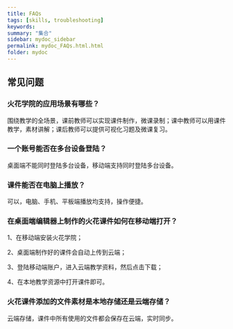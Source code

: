 ```yaml
---
title: FAQs
tags: [skills, troubleshooting]
keywords:
summary: "集合"
sidebar: mydoc_sidebar
permalink: mydoc_FAQs.html.html
folder: mydoc
---
```


## 常见问题

### 火花学院的应用场景有哪些？

围绕教学的全场景，课前教师可以实现课件制作，微课录制；课中教师可以用课件教学，素材讲解；课后教师可以提供可视化习题及微课复习。

### 一个账号能否在多台设备登陆？

桌面端不能同时登陆多台设备，移动端支持同时登陆多台设备。

### 课件能否在电脑上播放？

可以，电脑、手机、平板端播放均支持，操作便捷。

### 在桌面端编辑器上制作的火花课件如何在移动端打开？

1、在移动端安装火花学院；

2、桌面端制作好的课件会自动上传到云端；

3、登陆移动端账户，进入云端教学资料，然后点击下载；

4、在本地教学资源中打开课件即可。

### 火花课件添加的文件素材是本地存储还是云端存储？

云端存储，课件中所有使用的文件都会保存在云端，实时同步。



